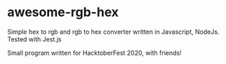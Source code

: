 # awesome-rgb-hex
Simple hex to rgb and rgb to hex converter written in Javascript, NodeJs.
Tested with Jest.js

Small program written for HacktoberFest 2020, with friends!
